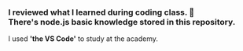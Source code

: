 ### I reviewed what I learned during coding class. 🧐 <br> There's node.js basic knowledge stored in this repository.
 <p>I used <b>'the VS Code'</b> to study at the academy.<p>
